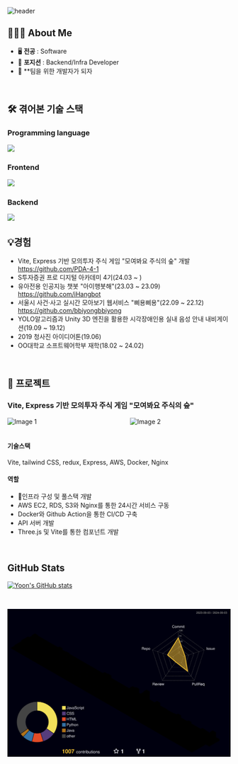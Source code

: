 
<!-- 헤더 -->
![header](https://capsule-render.vercel.app/api?type=slice&color=auto&height=200&section=header&text=Welcome%20To&desc=Yoon's%20GitHub&fontSize=60&rotate=14&fontAlignY=25&fontAlign=75&descAlignY=43&descAlign=80&&animation=twinkling)



## 🧑🏻‍💻 About Me
- 🖥️ **전공** : Software
- 🚀 **포지션** : Backend/Infra Developer
- 🔮 **팀을 위한 개발자가 되자
<br>


## 🛠️ 겪어본 기술 스택
### Programming language
<img src="https://skillicons.dev/icons?i=js,java,css,python,c" />

### Frontend
<img src="https://skillicons.dev/icons?i=react,vite,tailwind,figma" />

### Backend
<img src="https://skillicons.dev/icons?i=spring,docker,nginx,rabbitmq,aws,mysql,redis" />


<br>

    
## 💡경험
- Vite, Express 기반 모의투자 주식 게임 "모여봐요 주식의 숲" 개발 https://github.com/PDA-4-1
- S투자증권 프로 디지털 아카데미 4기(24.03 ~ )
- 유아전용 인공지능 챗봇 "아이행봇해"(23.03 ~ 23.09) https://github.com/iHangbot
- 서울시 사건·사고 실시간 모아보기 웹서비스 "삐용삐용"(22.09 ~ 22.12) https://github.com/bbiyongbbiyong
- YOLO알고리즘과 Unity 3D 엔진을 활용한 시각장애인용 실내 음성 안내 내비게이션(19.09 ~ 19.12)
- 2019 청사진 아이디어톤(19.06)
- OO대학교 소프트웨어학부 재학(18.02 ~ 24.02)


<br>

## 📑 프로젝트 

### Vite, Express 기반 모의투자 주식 게임 "모여봐요 주식의 숲"
<div style="display: flex; justify-content: space-between;">
  <img src=https://github.com/user-attachments/assets/d6726c4a-b081-47fd-8702-c1ce2015aef2 alt="Image 1" width="45%" />
  <img src=https://github.com/user-attachments/assets/1de45b8d-a9f1-4c61-8b0d-f2ba189a5051 alt="Image 2" width="45%" />
</div>
<br>

#### 기술스택
Vite, tailwind CSS, redux, Express, AWS, Docker, Nginx
#### 역할
- 인프라 구성 및 풀스택 개발
- AWS EC2, RDS, S3와 Nginx를 통한 24시간 서비스 구동
- Docker와 Github Action을 통한 CI/CD 구축
- API 서버 개발
- Three.js 및 Vite를 통한 컴포넌트 개발


<br>


    
## GitHub Stats

[![Yoon's GitHub stats](https://github-readme-stats.vercel.app/api?username=Yoon-97&include_all_commits=true&show_icons=true&theme=cobalt)](https://github.com/Yoon-97/github-readme-stats)

<br>

![](./profile-3d-contrib/profile-night-rainbow.svg)

<!-- 잔디 내역 3D로 만드셨는데 너무 신기하고 멋있어요!

다양한 경험을 해보신 것 같은데, 함께 공부해보면 좋을 것 같아요😊😊 -->
